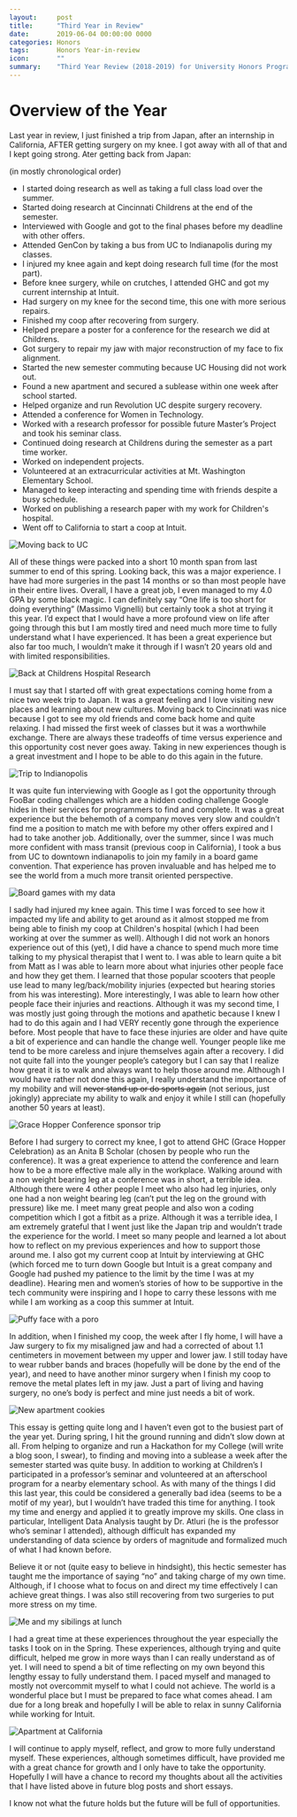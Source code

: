 ```yaml
---
layout:     post
title:      "Third Year in Review"
date:       2019-06-04 00:00:00 0000
categories: Honors
tags:       Honors Year-in-review
icon:       ""
summary: 	"Third Year Review (2018-2019) for University Honors Program"
---
```


# Overview of the Year

Last year in review, I just finished a trip from Japan, after an internship in California, AFTER getting surgery on my knee. I got away with all of that and I kept going strong. Ater getting back from Japan:

(in mostly chronological order)

* I started doing research as well as taking a full class load over the summer.
* Started doing research at Cincinnati Childrens at the end of the semester.
* Interviewed with Google and got to the final phases before my deadline with other offers.
* Attended GenCon by taking a bus from UC to Indianapolis during my classes.
* I injured my knee again and kept doing research full time (for the most part).
* Before knee surgery, while on crutches, I attended GHC and got my current internship at Intuit.
* Had surgery on my knee for the second time, this one with more serious repairs.
* Finished my coop after recovering from surgery.
* Helped prepare a poster for a conference for the research we did at Childrens.
* Got surgery to repair my jaw with major reconstruction of my face to fix alignment.
* Started the new semester commuting because UC Housing did not work out.
* Found a new apartment and secured a sublease within one week after school started.
* Helped organize and run Revolution UC despite surgery recovery.
* Attended a conference for Women in Technology.
* Worked with a research professor for possible future Master’s Project and took his seminar class.
* Continued doing research at Childrens during the semester as a part time worker.
* Worked on independent projects.
* Volunteered at an extracurricular activities at Mt. Washington Elementary School.
* Managed to keep interacting and spending time with friends despite a busy schedule.
* Worked on publishing a research paper with my work for Children's hospital.
* Went off to California to start a coop at Intuit.

![Moving back to UC](/assets/projects/thirdyear-in-review/back-to-school.jpg)

All of these things were packed into a short 10 month span from last summer to end of this spring. Looking back, this was a major experience. I have had more surgeries in the past 14 months or so than most people have in their entire lives. Overall, I have a great job, I even managed to my 4.0 GPA by some black magic. I can definitely say “One life is too short for doing everything” (Massimo Vignelli) but certainly took a shot at trying it this year. I’d expect that I would have a more profound view on life after going through this but I am mostly tired and need much more time to fully understand what I have experienced. It has been a great experience but also far too much, I wouldn’t make it through if I wasn’t 20 years old and with limited responsibilities.

![Back at Childrens Hospital Research](/assets/projects/thirdyear-in-review/work-at-childrens.jpg)

I must say that I started off with great expectations coming home from a nice two week trip to Japan. It was a great feeling and I love visiting new places and learning about new cultures. Moving back to Cincinnati was nice because I got to see my old friends and come back home and quite relaxing. I had missed the first week of classes but it was a worthwhile exchange. There are always these tradeoffs of time versus experience and this opportunity cost never goes away. Taking in new experiences though is a great investment and I hope to be able to do this again in the future.

![Trip to Indianopolis](/assets/projects/thirdyear-in-review/trip-to-indianopolis.jpg)

It was quite fun interviewing with Google as I got the opportunity through FooBar coding challenges which are a hidden coding challenge Google hides in their services for programmers to find and complete. It was a great experience but the behemoth of a company moves very slow and couldn’t find me a position to match me with before my other offers expired and I had to take another job. Additionally, over the summer, since I was much more confident with mass transit (previous coop in California), I took a bus from UC to downtown indianapolis to join my family in a board game convention. That experience has proven invaluable and has helped me to see the world from a much more transit oriented perspective.

![Board games with my data](/assets/projects/thirdyear-in-review/board-game.jpg)

I sadly had injured my knee again. This time I was forced to see how it impacted my life and ability to get around as it almost stopped me from being able to finish my coop at Children's hospital (which I had been working at over the summer as well). Although I did not work an honors experience out of this (yet), I did have a chance to spend much more time talking to my physical therapist that I went to. I was able to learn quite a bit from Matt as I was able to learn more about what injuries other people face and how they get them. I learned that those popular scooters that people use lead to many leg/back/mobility injuries (expected but hearing stories from his was interesting). More interestingly, I was able to learn how other people face their injuries and reactions. Although it was my second time, I was mostly just going through the motions and apathetic because I knew I had to do this again and I had VERY recently gone through the experience before. Most people that have to face these injuries are older and have quite a bit of experience and can handle the change well. Younger people like me tend to be more careless and injure themselves again after a recovery. I did not quite fall into the younger people’s category but I can say that I realize how great it is to walk and always want to help those around me. Although I would have rather not done this again, I really understand the importance of my mobility and will ~~never stand up or do sports again~~ (not serious, just jokingly) appreciate my ability to walk and enjoy it while I still can (hopefully another 50 years at least).

![Grace Hopper Conference sponsor trip](/assets/projects/thirdyear-in-review/ghc-trip.jpg)

Before I had surgery to correct my knee, I got to attend GHC (Grace Hopper Celebration) as an Anita B Scholar (chosen by people who run the conference). It was a great experience to attend the conference and learn how to be a more effective male ally in the workplace. Walking around with a non weight bearing leg at a conference was in short, a terrible idea. Although there were 4 other people I meet who also had leg injuries, only one had a non weight bearing leg (can’t put the leg on the ground with pressure) like me. I meet many great people and also won a coding competition which I got a fitbit as a prize. Although it was a terrible idea, I am extremely grateful that I went just like the Japan trip and wouldn’t trade the experience for the world. I meet so many people and learned a lot about how to reflect on my previous experiences and how to support those around me. I also got my current coop at Intuit by interviewing at GHC (which forced me to turn down Google but Intuit is a great company and Google had pushed my patience to the limit by the time I was at my deadline). Hearing men and women’s stories of how to be supportive in the tech community were inspiring and I hope to carry these lessons with me while I am working as a coop this summer at Intuit.

![Puffy face with a poro](/assets/projects/thirdyear-in-review/puffy-face-and-poro.jpg)

In addition, when I finished my coop, the week after I fly home, I will have a Jaw surgery to fix my misaligned jaw and had a corrected of about 1.1 centimeters in movement between my upper and lower jaw. I still today have to wear rubber bands and braces (hopefully will be done by the end of the year), and need to have another minor surgery when I finish my coop to remove the metal plates left in my jaw. Just a part of living and having surgery, no one’s body is perfect and mine just needs a bit of work.

![New apartment cookies](/assets/projects/thirdyear-in-review/new-apartment-cooking.jpg)

This essay is getting quite long and I haven’t even got to the busiest part of the year yet. During spring, I hit the ground running and didn’t slow down at all. From helping to organize and run a Hackathon for my College (will write a blog soon, I swear), to finding and moving  into a sublease a week after the semester started was quite busy. In addition to working at Children’s I participated in a professor’s seminar and volunteered at an afterschool program for a nearby elementary school. As with many of the things I did this last year, this could be considered a generally bad idea (seems to be a motif of my year), but I wouldn’t have traded this time for anything. I took my time and energy and applied it to greatly improve my skills. One class in particular, Intelligent Data Analysis taught by Dr. Atluri (he is the professor who’s seminar I attended), although difficult has expanded my understanding of data science by orders of magnitude and formalized much of what I had known before. 

Believe it or not (quite easy to believe in hindsight), this hectic semester has taught me the importance of saying “no” and taking charge of my own time. Although, if I choose what to focus on and direct my time effectively I can achieve great things. I was also still recovering from two surgeries to put more stress on my time. 

![Me and my sibilings at lunch](/assets/projects/thirdyear-in-review/me-and-sibilings-before-cali.jpg)

I had a great time at these experiences throughout the year especially the tasks I took on in the Spring. These experiences, although trying and quite difficult, helped me grow in more ways than I can really understand as of yet. I will need to spend a bit of time reflecting on my own beyond this lengthy essay to fully understand them. I paced myself and managed to mostly not overcommit myself to what I could not achieve. The world is a wonderful place but I must be prepared to face what comes ahead. I am due for a long break and hopefully I will be able to relax in sunny California while working for Intuit.

![Apartment at California](/assets/projects/thirdyear-in-review/cali-apartment.jpg)

I will continue to apply myself, reflect, and grow to more fully understand myself. These experiences, although sometimes difficult, have provided me with a great chance for growth and I only have to take the opportunity. Hopefully I will have a chance to record my thoughts about all the activities that I have listed above in future blog posts and short essays. 

I know not what the future holds but the future will be full of opportunities. 


